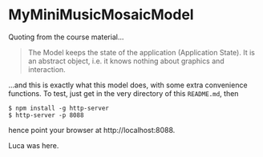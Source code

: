 # MyMiniMusicMosaicModel

Quoting from the course material...

> The Model keeps the state of the application (Application State). 
> It is an abstract object, i.e. it knows nothing about graphics and interaction.

...and this is exactly what this model does, with some extra convenience functions.
To test, just get in the very directory of this `README.md`, then

```
$ npm install -g http-server
$ http-server -p 8088
```

hence point your browser at http://localhost:8088.

Luca was here.
